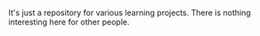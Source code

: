 It's just a repository for various learning projects. There is nothing interesting here for other people.

